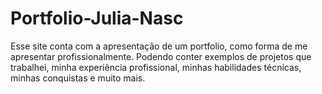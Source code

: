 # Portfolio-Julia-Nasc
Esse site conta com a apresentação de um portfolio, como forma de me apresentar profissionalmente. Podendo conter exemplos de projetos que trabalhei, minha experiência profissional, minhas habilidades técnicas, minhas conquistas e muito mais.

